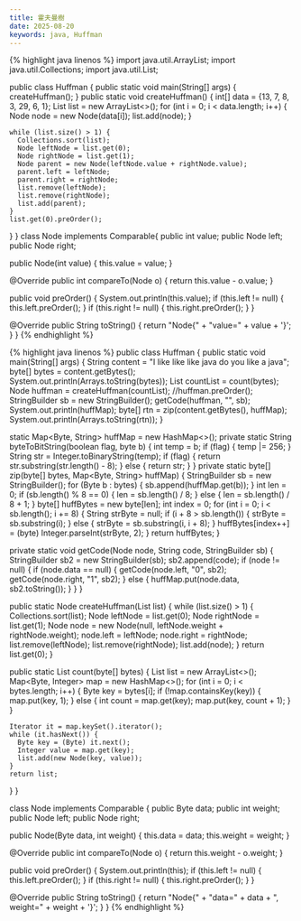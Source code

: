 ```yaml
---
title: 霍夫曼樹
date: 2025-08-20
keywords: java, Huffman
---
```

{% highlight java linenos %}
import java.util.ArrayList;
import java.util.Collections;
import java.util.List;

public class Huffman {
  public static void main(String[] args) {
    createHuffman();
  }
  public static void createHuffman() {
    int[] data = {13, 7, 8, 3, 29, 6, 1};
    List<Node> list = new ArrayList<>();
    for (int i = 0; i < data.length; i++) {
      Node node = new Node(data[i]);
      list.add(node);
    }

    while (list.size() > 1) {
      Collections.sort(list);
      Node leftNode = list.get(0);
      Node rightNode = list.get(1);
      Node parent = new Node(leftNode.value + rightNode.value);
      parent.left = leftNode;
      parent.right = rightNode;
      list.remove(leftNode);
      list.remove(rightNode);
      list.add(parent);
    }
    list.get(0).preOrder();

  }
}
class Node implements Comparable<Node>{
  public int value;
  public Node left;
  public Node right;

  public Node(int value) {
    this.value = value;
  }

  @Override
  public int compareTo(Node o) {
    return this.value - o.value;
  }

  public void preOrder() {
    System.out.println(this.value);
    if (this.left != null) {
      this.left.preOrder();
    }
    if (this.right != null) {
      this.right.preOrder();
    }
  }

  @Override
  public String toString() {
    return "Node{" +
        "value=" + value +
        '}';
  }
}
{% endhighlight %}

{% highlight java linenos %}
public class Huffman {
  public static void main(String[] args) {
    String content = "I like like like java do you like a java";
    byte[] bytes = content.getBytes();
    System.out.println(Arrays.toString(bytes));
    List<Node> countList = count(bytes);
    Node huffman = createHuffman(countList);
    //huffman.preOrder();
    StringBuilder sb = new StringBuilder();
    getCode(huffman, "", sb);
    System.out.println(huffMap);
    byte[] rtn = zip(content.getBytes(), huffMap);
    System.out.println(Arrays.toString(rtn));
  }

  static Map<Byte, String> huffMap = new HashMap<>();
  private static String byteToBitString(boolean flag, byte b) {
    int temp = b;
    if (flag) {
      temp |= 256;
    }
    String str = Integer.toBinaryString(temp);
    if (flag) {
      return str.substring(str.length() - 8);
    } else {
      return str;
    }
  }
  private static byte[] zip(byte[] bytes, Map<Byte, String> huffMap) {
    StringBuilder sb = new StringBuilder();
    for (Byte b : bytes) {
      sb.append(huffMap.get(b));
    }
    int len = 0;
    if (sb.length() % 8 == 0) {
      len = sb.length() / 8;
    } else {
      len = sb.length() / 8 + 1;
    }
    byte[] huffBytes = new byte[len];
    int index = 0;
    for (int i = 0; i < sb.length(); i += 8) {
      String strByte = null;
      if (i + 8 > sb.length()) {
        strByte = sb.substring(i);
      } else {
        strByte = sb.substring(i, i + 8);
      }
      huffBytes[index++] = (byte) Integer.parseInt(strByte, 2);
    }
    return huffBytes;
  }

  private static void getCode(Node node, String code, StringBuilder sb) {
    StringBuilder sb2 = new StringBuilder(sb);
    sb2.append(code);
    if (node != null) {
      if (node.data == null) {
        getCode(node.left, "0", sb2);
        getCode(node.right, "1", sb2);
      } else {
        huffMap.put(node.data, sb2.toString());
      }
    }
  }

  public static Node createHuffman(List<Node> list) {
    while (list.size() > 1) {
      Collections.sort(list);
      Node leftNode = list.get(0);
      Node rightNode = list.get(1);
      Node node = new Node(null, leftNode.weight + rightNode.weight);
      node.left = leftNode;
      node.right = rightNode;
      list.remove(leftNode);
      list.remove(rightNode);
      list.add(node);
    }
    return list.get(0);
  }

  public static List<Node> count(byte[] bytes) {
    List<Node> list = new ArrayList<>();
    Map<Byte, Integer> map = new HashMap<>();
    for (int i = 0; i < bytes.length; i++) {
      Byte key = bytes[i];
      if (!map.containsKey(key)) {
        map.put(key, 1);
      } else {
        int count = map.get(key);
        map.put(key, count + 1);
      }
    }

    Iterator it = map.keySet().iterator();
    while (it.hasNext()) {
      Byte key = (Byte) it.next();
      Integer value = map.get(key);
      list.add(new Node(key, value));
    }
    return list;
  }
}

class Node implements Comparable<Node> {
  public Byte data;
  public int weight;
  public Node left;
  public Node right;

  public Node(Byte data, int weight) {
    this.data = data;
    this.weight = weight;
  }

  @Override
  public int compareTo(Node o) {
    return this.weight - o.weight;
  }

  public void preOrder() {
    System.out.println(this);
    if (this.left != null) {
      this.left.preOrder();
    }
    if (this.right != null) {
      this.right.preOrder();
    }
  }

  @Override
  public String toString() {
    return "Node{" +
        "data=" + data +
        ", weight=" + weight +
        '}';
  }
}
{% endhighlight %}